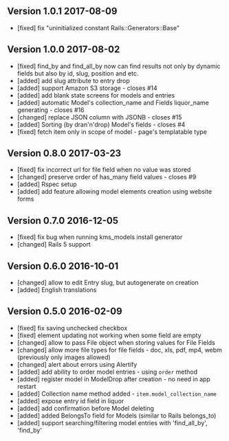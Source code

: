 ## Version 1.0.1 2017-08-09

* [fixed] fix "uninitialized constant Rails::Generators::Base"

## Version 1.0.0 2017-08-02

* [fixed] find_by and find_all_by now can find results not only by dynamic fields but also by id, slug, position and etc.
* [added] add slug attribute to entry drop
* [added]	support Amazon S3 storage - closes #14
* [added] add blank state screens for models and entries
* [added] automatic Model's collection_name and Fields liquor_name generating - closes #16
* [changed] replace JSON column with JSONB - closes #15
* [added] Sorting (by dran'n'drop) Model's fields - closes #4
* [fixed]	fetch item only in scope of model - page's templatable type

## Version 0.8.0 2017-03-23

* [fixed] fix incorrect url for file field when no value was stored
* [changed] preserve order of has_many field values - closes #9
* [added] Rspec setup
* [added] add feature allowing model elements creation using website forms

## Version 0.7.0 2016-12-05

* [fixed] fix bug when running kms_models install generator
* [changed] Rails 5 support

## Version 0.6.0 2016-10-01

* [changed] allow to edit Entry slug, but autogenerate on creation
* [added] English translations

## Version 0.5.0 2016-02-09

* [fixed] fix saving unchecked checkbox
* [fixed] element updating not working when some field are empty
* [changed] allow to pass File object when storing values for File Fields
* [changed] allow more file types for file fields - doc, xls, pdf, mp4, webm (previously only images allowed)
* [changed] alert about errors using Alertify
* [added] add ability to order model entries - using `order` method
* [added] register model in ModelDrop after creation - no need in app restart
* [added] Collection name method added - `item.model_collection_name`
* [added] expose entry id field in liquor
* [added] add confirmation before Model deleting
* [added] added BelongsTo field for Models (similar to Rails belongs_to)
* [added] support searching/filtering model entries with 'find_all_by', 'find_by'

